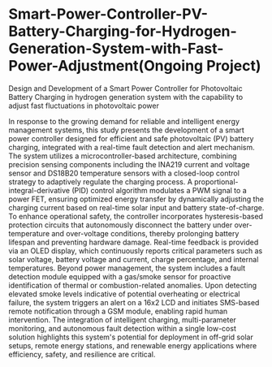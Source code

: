 # Smart-Power-Controller-PV-Battery-Charging-for-Hydrogen-Generation-System-with-Fast-Power-Adjustment(Ongoing Project)
Design and Development of a Smart Power Controller for Photovoltaic Battery Charging in hydrogen generation system with the capability to adjust fast fluctuations in photovoltaic power

In response to the growing demand for reliable and intelligent energy management systems, this study presents the development of a smart power controller designed for efficient and safe photovoltaic (PV) battery charging, integrated with a real-time fault detection and alert mechanism. The system utilizes a microcontroller-based architecture, combining precision sensing components including the INA219 current and voltage sensor and DS18B20 temperature sensors with a closed-loop control strategy to adaptively regulate the charging process. A proportional-integral-derivative (PID) control algorithm modulates a PWM signal to a power FET, ensuring optimized energy transfer by dynamically adjusting the charging current based on real-time solar input and battery state-of-charge. To enhance operational safety, the controller incorporates hysteresis-based protection circuits that autonomously disconnect the battery under over-temperature and over-voltage conditions, thereby prolonging battery lifespan and preventing hardware damage. Real-time feedback is provided via an OLED display, which continuously reports critical parameters such as solar voltage, battery voltage and current, charge percentage, and internal temperatures. Beyond power management, the system includes a fault detection module equipped with a gas/smoke sensor for proactive identification of thermal or combustion-related anomalies. Upon detecting elevated smoke levels indicative of potential overheating or electrical failure, the system triggers an alert on a 16x2 LCD and initiates SMS-based remote notification through a GSM module, enabling rapid human intervention. The integration of intelligent charging, multi-parameter monitoring, and autonomous fault detection within a single low-cost solution highlights this system's potential for deployment in off-grid solar setups, remote energy stations, and renewable energy applications where efficiency, safety, and resilience are critical.

